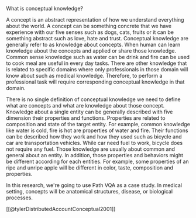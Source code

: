 
What is conceptual knowledge?

A concept is an abstract representation of how we understand everything about the world. A concept can be something concrete that we have experience with our five senses such as dogs, cats, fruits or it can be something abstract such as love, hate and trust. Conceptual knowledge are generally refer to as knowledge about concepts. When human can learn knowledge about the concepts and applied or share those knowledge. Common sense knowledge such as water can be drink and fire can be used to cook meal are useful in every day tasks. There are other knowledge that is related to specific domains where only professionals in those domain will know about such as medical knowledge. Therefore, to perform a professional task will require corresponding conceptual knowledge in that domain. 

There is no single definition of conceptual knowledge we need to define what are concepts and what are knowledge about those concept. Knowledge about a single entity can be generally described with five dimension their properties and functions. Properties are related to composition and state of the target entity. For example, common knowledge like water is cold, fire is hot are properties of water and fire. Their functions can be described how they work and how they used such as bicycle and car are transportation vehicles. While car need fuel to work, bicycle does not require any fuel. Those knowledge are usually about common and general about an entity. In addition, those properties and behaviors might be different according for each entities. For example, some properties of an ripe and unripe apple will be different in color, taste, composition and properties. 

In this research, we're going to use Path VQA as a case study. In medical setting, concepts will be anatomical structures, disease, or biological processes.



[[@tylerDistributedAccountConceptual2001]]